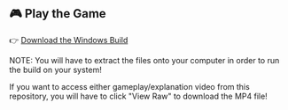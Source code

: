 ## 🎮 Play the Game

👉 [Download the Windows Build](https://drive.google.com/drive/folders/1jxOgrvOfU-YKsLpsrcHz1kYfjc9-7Xkz?usp=sharing)

NOTE: You will have to extract the files onto your computer in order to run the build on your system!

If you want to access either gameplay/explanation video from this repository, you will have to click "View Raw" to download the MP4 file!
